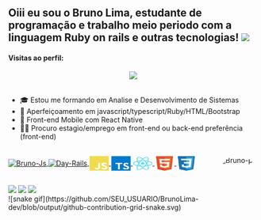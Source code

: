 ## Oiii eu sou o Bruno Lima, estudante de programação e trabalho meio periodo com a linguagem Ruby on rails e outras tecnologias! <img src="https://media.giphy.com/media/hvRJCLFzcasrR4ia7z/giphy.gif" width="30" >

#### Visitas ao perfil:

<p align="center"> 
   <p align="center"> 
      <img alingn="center" src="https://profile-counter.glitch.me/BrunoLima-dev/count.svg" />
   </p>
</p>

##

- 🎓 Estou me formando em Analise e Desenvolvimento de Sistemas
- 📘 Aperfeiçoamento em javascript/typescript/Ruby/HTML/Bootstrap
- 📲 Front-end Mobile com React Native 
- 👨‍💼 Procuro estagio/emprego em front-end  ou back-end preferência (front-end)

<div align="center">
  <a href="https://github.com/BrunoLima-dev/brunolima">
<!--   <img height="180em" src="https://github-readme-stats.vercel.app/api?username=BrunoLima-dev&show_icons=true&theme=dracula&include_all_commits=true&count_private=true"/> -->
<!--   <img height="180em" src="https://github-readme-stats.vercel.app/api/top-langs/?username=BrunoLima-dev&layout=compact&langs_count=7&theme=dracula"/> -->
</div>
  <div style="display: inline_block"><br>  
  <img align="center" alt="Bruno-Js" height="30" width="45" 
 src="https://cdn.jsdelivr.net/gh/devicons/devicon/icons/ruby/ruby-plain-wordmark.svg" />
  <img align="center" alt="Day-Rails" height="30" width="40" src="https://cdn.jsdelivr.net/gh/devicons/devicon/icons/rails/rails-plain.svg">
  <img align="center" alt="Bruno-Js" height="30" width="40" src="https://raw.githubusercontent.com/devicons/devicon/master/icons/javascript/javascript-plain.svg">
  <img align="center" alt="Bruno-Ts" height="30" width="40" src="https://raw.githubusercontent.com/devicons/devicon/master/icons/typescript/typescript-plain.svg">
  <img align="center" alt="Bruno-React" height="30" width="40" src="https://raw.githubusercontent.com/devicons/devicon/master/icons/react/react-original.svg">
  <img align="center" alt="Bruno-HTML" height="30" width="40" src="https://raw.githubusercontent.com/devicons/devicon/master/icons/html5/html5-original.svg">
  <img align="center" alt="Bruno-CSS" height="30" width="40" src="https://raw.githubusercontent.com/devicons/devicon/master/icons/css3/css3-original.svg">
  <img align="right" alt="Bruno-pic" height="150" style="border-radius:50px;" src="">
</div>
  
  ##
  
  <div>
  <a href="https://www.instagram.com/brunolima.ti" target="_blank"><img src="https://img.shields.io/badge/-Instagram-%23E4405F?style=for-the-badge&logo=instagram&logoColor=white" target="_blank"></a> 
  <a href = "mailto:brunoprograme04@gmail.com"><img src="https://img.shields.io/badge/-Gmail-%23333?style=for-the-badge&logo=gmail&logoColor=white" target="_blank"></a>
  <a href="https://www.linkedin.com/in/bruno-lima-95438318a/" target="_blank"><img src="https://img.shields.io/badge/-LinkedIn-%230077B5?style=for-the-badge&logo=linkedin&logoColor=white" target="_blank"></a>  
  </div>
   ![snake gif](https://github.com/SEU_USUARIO/BrunoLima-dev/blob/output/github-contribution-grid-snake.svg)
  
